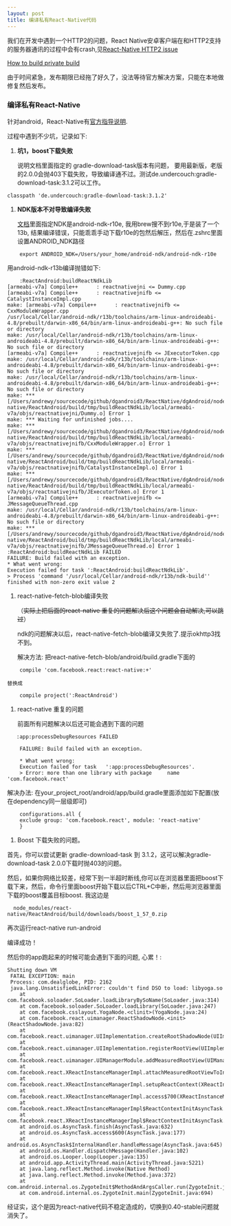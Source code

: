 ```yaml
---
layout: post
title: 编译私有React-Native代码
---
```

我们在开发中遇到一个HTTP2的问题，React Native安卓客户端在和HTTP2支持的服务器通讯的过程中会有crash,见[React-Native HTTP2 issue](https://github.com/facebook/react-native/issues/11283)

[How to build private build](https://github.com/facebook/react-native/issues/11284)

由于时间紧急，发布期限已经拖了好久了，没法等待官方解决方案，只能在本地做修复然后发布。

### 编译私有React-Native
针对android，React-Native有[官方指导说明](https://facebook.github.io/react-native/docs/android-building-from-source.html).

过程中遇到不少坑，记录如下:

1. **坑1，boost下载失败**

	说明文档里面指定的 gradle-download-task版本有问题， 要用最新版，老版的2.0.0会抛403下载失败，导致编译通不过。测试de.undercouch:gradle-download-task:3.1.2可以工作。

~~~
classpath 'de.undercouch:gradle-download-task:3.1.2'
~~~

1. **NDK版本不对导致编译失败**
	
	[文档](https://facebook.github.io/react-native/docs/android-building-from-source.html)里面指定NDK是android-ndk-r10e, 我用brew搜不到r10e,于是装了一个13b, 结果编译错误，只能乖乖手动下载r10e的包然后解压，然后在.zshrc里面设置ANDROID_NDK路径
	
~~~
	export ANDROID_NDK=/Users/your_home/android-ndk/android-ndk-r10e
~~~
	
用android-ndk-r13b编译抛错如下:
	
~~~
	:ReactAndroid:buildReactNdkLib
[armeabi-v7a] Compile++      : reactnativejni <= Dummy.cpp
[armeabi-v7a] Compile++      : reactnativejnifb <= CatalystInstanceImpl.cpp
make: [armeabi-v7a] Compile++      : reactnativejnifb <= CxxModuleWrapper.cpp
/usr/local/Cellar/android-ndk/r13b/toolchains/arm-linux-androideabi-4.8/prebuilt/darwin-x86_64/bin/arm-linux-androideabi-g++: No such file or directory
make: /usr/local/Cellar/android-ndk/r13b/toolchains/arm-linux-androideabi-4.8/prebuilt/darwin-x86_64/bin/arm-linux-androideabi-g++: No such file or directory
[armeabi-v7a] Compile++      : reactnativejnifb <= JExecutorToken.cpp
make: /usr/local/Cellar/android-ndk/r13b/toolchains/arm-linux-androideabi-4.8/prebuilt/darwin-x86_64/bin/arm-linux-androideabi-g++: No such file or directory
make: /usr/local/Cellar/android-ndk/r13b/toolchains/arm-linux-androideabi-4.8/prebuilt/darwin-x86_64/bin/arm-linux-androideabi-g++: No such file or directory
make: *** [/Users/andrewy/sourcecode/github/dgandroid3/ReactNative/dgAndroid/node_modules/react-native/ReactAndroid/build/tmp/buildReactNdkLib/local/armeabi-v7a/objs/reactnativejni/Dummy.o] Error 1
make: *** Waiting for unfinished jobs....
make: *** [/Users/andrewy/sourcecode/github/dgandroid3/ReactNative/dgAndroid/node_modules/react-native/ReactAndroid/build/tmp/buildReactNdkLib/local/armeabi-v7a/objs/reactnativejnifb/CxxModuleWrapper.o] Error 1
make: *** [/Users/andrewy/sourcecode/github/dgandroid3/ReactNative/dgAndroid/node_modules/react-native/ReactAndroid/build/tmp/buildReactNdkLib/local/armeabi-v7a/objs/reactnativejnifb/CatalystInstanceImpl.o] Error 1
make: *** [/Users/andrewy/sourcecode/github/dgandroid3/ReactNative/dgAndroid/node_modules/react-native/ReactAndroid/build/tmp/buildReactNdkLib/local/armeabi-v7a/objs/reactnativejnifb/JExecutorToken.o] Error 1
[armeabi-v7a] Compile++      : reactnativejnifb <= JMessageQueueThread.cpp
make: /usr/local/Cellar/android-ndk/r13b/toolchains/arm-linux-androideabi-4.8/prebuilt/darwin-x86_64/bin/arm-linux-androideabi-g++: No such file or directory
make: *** [/Users/andrewy/sourcecode/github/dgandroid3/ReactNative/dgAndroid/node_modules/react-native/ReactAndroid/build/tmp/buildReactNdkLib/local/armeabi-v7a/objs/reactnativejnifb/JMessageQueueThread.o] Error 1
:ReactAndroid:buildReactNdkLib FAILED
FAILURE: Build failed with an exception.
* What went wrong:
Execution failed for task ':ReactAndroid:buildReactNdkLib'.
> Process 'command '/usr/local/Cellar/android-ndk/r13b/ndk-build'' finished with non-zero exit value 2
~~~

1. react-native-fetch-blob编译失败 
	
	（<strike>实际上把后面的react-native 重复的问题解决后这个问题会自动解决,可以跳过</strike>）
	
	ndk的问题解决以后，react-native-fetch-blob编译又失败了.提示okhttp3找不到。
	
	解决方法: 把react-native-fetch-blob/android/build.gradle下面的
	
~~~
	compile 'com.facebook.react:react-native:+'
~~~
	
	替换成
	
~~~
	compile project(':ReactAndroid')
~~~
	
1. react-native 重复的问题

   前面所有问题解决以后还可能会遇到下面的问题
   
~~~
   :app:processDebugResources FAILED

	FAILURE: Build failed with an exception.

	* What went wrong:
	Execution failed for task 	':app:processDebugResources'.
	> Error: more than one library with package 	name 'com.facebook.react'
~~~

解决办法:
	在your_project_root/android/app/build.gradle里面添加如下配置(放在dependency同一层级即可)
	
~~~
	configurations.all {
    exclude group: 'com.facebook.react', module: 'react-native'
	}
~~~

1. Boost 下载失败的问题。

  首先，你可以尝试更新 gradle-download-task 到 3.1.2，这可以解决gradle-download-task 2.0.0下载时抛403的问题。
  
  然后，如果你网络比较差，经常下到一半超时断线,你可以在浏览器里面把boost下载下来，然后，命令行里面boost开始下载以后CTRL+C中断，然后用浏览器里面下载的boost覆盖目标boost. 我这边是
  
~~~
  node_modules/react-native/ReactAndroid/build/downloads/boost_1_57_0.zip
~~~
  
再次运行react-native run-android
 
编译成功！

然后你的app跑起来的时候可能会遇到下面的问题, 心累！:

~~~
Shutting down VM
 FATAL EXCEPTION: main
 Process: com.dealglobe, PID: 2162
 java.lang.UnsatisfiedLinkError: couldn't find DSO to load: libyoga.so
 	at com.facebook.soloader.SoLoader.loadLibraryBySoName(SoLoader.java:314)
 	at com.facebook.soloader.SoLoader.loadLibrary(SoLoader.java:247)
 	at com.facebook.csslayout.YogaNode.<clinit>(YogaNode.java:24)
 	at com.facebook.react.uimanager.ReactShadowNode.<init>(ReactShadowNode.java:82)
 	at com.facebook.react.uimanager.UIImplementation.createRootShadowNode(UIImplementation.java:84)
 	at com.facebook.react.uimanager.UIImplementation.registerRootView(UIImplementation.java:120)
 	at com.facebook.react.uimanager.UIManagerModule.addMeasuredRootView(UIManagerModule.java:198)
 	at com.facebook.react.XReactInstanceManagerImpl.attachMeasuredRootViewToInstance(XReactInstanceManagerImpl.java:803)
 	at com.facebook.react.XReactInstanceManagerImpl.setupReactContext(XReactInstanceManagerImpl.java:778)
 	at com.facebook.react.XReactInstanceManagerImpl.access$700(XReactInstanceManagerImpl.java:110)
 	at com.facebook.react.XReactInstanceManagerImpl$ReactContextInitAsyncTask.onPostExecute(XReactInstanceManagerImpl.java:224)
 	at com.facebook.react.XReactInstanceManagerImpl$ReactContextInitAsyncTask.onPostExecute(XReactInstanceManagerImpl.java:193)
 	at android.os.AsyncTask.finish(AsyncTask.java:632)
 	at android.os.AsyncTask.access$600(AsyncTask.java:177)
 	at android.os.AsyncTask$InternalHandler.handleMessage(AsyncTask.java:645)
 	at android.os.Handler.dispatchMessage(Handler.java:102)
 	at android.os.Looper.loop(Looper.java:135)
 	at android.app.ActivityThread.main(ActivityThread.java:5221)
 	at java.lang.reflect.Method.invoke(Native Method)
 	at java.lang.reflect.Method.invoke(Method.java:372)
 	at com.android.internal.os.ZygoteInit$MethodAndArgsCaller.run(ZygoteInit.java:899)
 	at com.android.internal.os.ZygoteInit.main(ZygoteInit.java:694)
~~~

经证实，这个是因为react-native代码不稳定造成的，切换到0.40-stable问题就消失了。

